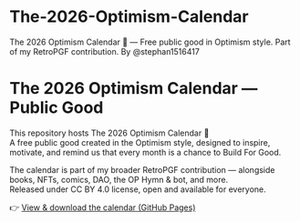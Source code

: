 # The-2026-Optimism-Calendar
The 2026 Optimism Calendar 📅 — Free public good in Optimism style.   Part of my RetroPGF contribution. By @stephan1516417

# The 2026 Optimism Calendar — Public Good

This repository hosts The 2026 Optimism Calendar 📅  
A free public good created in the Optimism style, designed to inspire, motivate, and remind us that every month is a chance to Build For Good.  

The calendar is part of my broader RetroPGF contribution — alongside books, NFTs, comics, DAO, the OP Hymn & bot, and more.  
Released under CC BY 4.0 license, open and available for everyone.

👉 [View & download the calendar (GitHub Pages)](https://stephanschwab.github.io/The-2026-Optimism-Calendar/)
